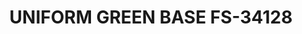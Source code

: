 ---
layout: product
title: "UNIFORM GREEN BASE FS-34128"
price: "300" 
desc: "Akrilna boja 17mL - Metalik"
img_path: "/assets/img/AMMO.F-509.webp"
brand: "AMMO"
available: false
special_offer: false
new: false
soon: false
cat: "020000"
subcat: "020100"
subsubcat: "020101"
sifra: "AMMO.F-509"
popular: false
spec: false
---